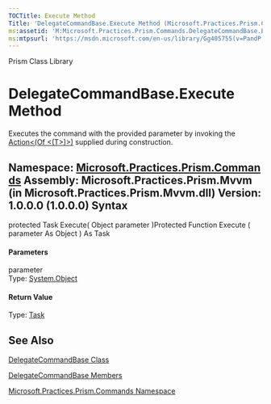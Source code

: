 ```yaml
---
TOCTitle: Execute Method
Title: 'DelegateCommandBase.Execute Method (Microsoft.Practices.Prism.Commands)'
ms:assetid: 'M:Microsoft.Practices.Prism.Commands.DelegateCommandBase.Execute(System.Object)'
ms:mtpsurl: 'https://msdn.microsoft.com/en-us/library/Gg405755(v=PandP.50)'
---
```


Prism Class Library

DelegateCommandBase.Execute Method
======================================

Executes the command with the provided parameter by invoking the [Action&lt;(Of &lt;(T&gt;)&gt;)](http://msdn2.microsoft.com/en-us/library/018hxwa8) supplied during construction.

**Namespace:** [Microsoft.Practices.Prism.Commands](https://msdn.microsoft.com/n:microsoft.practices.prism.commands)
**Assembly:** Microsoft.Practices.Prism.Mvvm (in Microsoft.Practices.Prism.Mvvm.dll) Version: 1.0.0.0 (1.0.0.0)
Syntax
------

<span id="syntaxToggle"></span>protected Task Execute( Object parameter )Protected Function Execute ( parameter As Object ) As Task
#### Parameters

parameter  
Type: [System.Object](http://msdn2.microsoft.com/en-us/library/e5kfa45b)

#### Return Value

Type: [Task](http://msdn2.microsoft.com/en-us/library/dd235678)

See Also
--------

<span id="seeAlsoToggle"></span>
[DelegateCommandBase Class](https://msdn.microsoft.com/t:microsoft.practices.prism.commands.delegatecommandbase)

[DelegateCommandBase Members](https://msdn.microsoft.com/allmembers.t:microsoft.practices.prism.commands.delegatecommandbase)

[Microsoft.Practices.Prism.Commands Namespace](https://msdn.microsoft.com/n:microsoft.practices.prism.commands)

